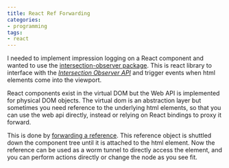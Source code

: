 ```yaml
---
title: React Ref Forwarding
categories:
- programming
tags:
- react
---
```


I needed to implement impression logging on a React component and wanted to use the [intersection-observer package][1].
This is react library to interface with the _[Intersection Observer API][2]_ and trigger events when html elements come
into the viewport.

[1]: https://www.npmjs.com/package/intersection-observer
[2]: https://developer.mozilla.org/en-US/docs/Web/API/Intersection_Observer_API

React components exist in the virtual DOM but the Web API is implemented for physical DOM objects.
The virtual dom is an abstraction layer but sometimes you need reference to the underlying html elements, so that you
can use the web api directly, instead or relying on React bindings to proxy it forward.

This is done by [forwarding a reference][3].
This reference object is shuttled down the component tree until it is attached to the html element.
Now the reference can be used as a worm tunnel to directly access the element, and you can perform actions directly or
change the node as you see fit.

[3]: https://reactjs.org/docs/forwarding-refs.html
